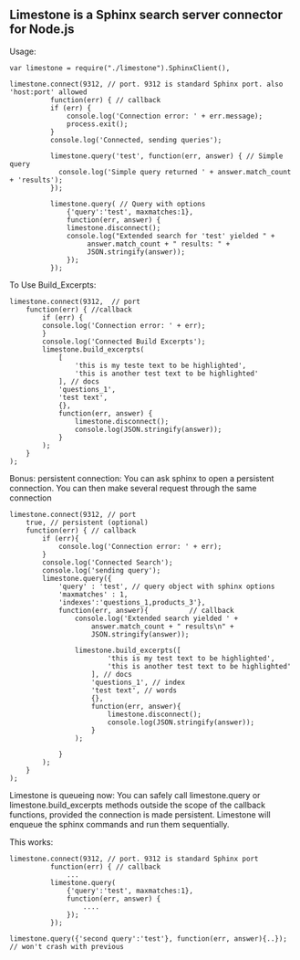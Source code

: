 ## Limestone is a Sphinx search server connector for Node.js

Usage:

    var limestone = require("./limestone").SphinxClient(),

    limestone.connect(9312, // port. 9312 is standard Sphinx port. also 'host:port' allowed
		      function(err) { // callback
			  if (err) {
			      console.log('Connection error: ' + err.message);
				  process.exit();
			  }
			  console.log('Connected, sending queries');
			  
			  limestone.query('test', function(err, answer) { // Simple query
				console.log('Simple query returned ' + answer.match_count + 'results');
			  });
			  
			  limestone.query( // Query with options
			      {'query':'test', maxmatches:1}, 
			      function(err, answer) {
				  limestone.disconnect();
				  console.log("Extended search for 'test' yielded " + 
					   answer.match_count + " results: " + 
					   JSON.stringify(answer));
			      });
		      });

To Use Build_Excerpts:

    limestone.connect(9312,  // port
		function(err) { //callback
			if (err) {
			console.log('Connection error: ' + err);
			}
			console.log('Connected Build Excerpts');
			limestone.build_excerpts(
				[
					'this is my teste text to be highlighted', 
					'this is another test text to be highlighted'
				], // docs
				'questions_1',
				'test text',
				{},
				function(err, answer) {
					limestone.disconnect();
					console.log(JSON.stringify(answer));
				}
			);
		}
	);

Bonus: persistent connection:
You can ask sphinx to open a persistent connection. You can then make several request through the same connection

    limestone.connect(9312, // port
		true, // persistent (optional)
		function(err) { // callback
			if (err){
				console.log('Connection error: ' + err);
			}
			console.log('Connected Search'); 
			console.log('sending query');  
			limestone.query({
				'query' : 'test', // query object with sphinx options
				'maxmatches' : 1,
				'indexes':'questions_1,products_3'},
				function(err, answer){ 			// callback
					console.log('Extended search yielded ' + 
						answer.match_count + " results\n" +
						JSON.stringify(answer));
				
					limestone.build_excerpts([
							'this is my test text to be highlighted', 
							'this is another test text to be highlighted'
						], // docs
						'questions_1', // index
						'test text', // words
						{},
						function(err, answer){
							limestone.disconnect();
							console.log(JSON.stringify(answer));
						}
					);
					  
				}
			);
		}
	);

Limestone is queueing now:
You can safely call limestone.query or limestone.build_excerpts methods outside the scope of the callback functions, provided the connection is made persistent. Limestone will enqueue the sphinx commands and run them sequentially.

This works:

    limestone.connect(9312, // port. 9312 is standard Sphinx port
		      function(err) { // callback
		          ...
			  limestone.query(
			      {'query':'test', maxmatches:1}, 
			      function(err, answer) {
			          ....
			      });
		      });

    limestone.query({'second query':'test'}, function(err, answer){..}); // won't crash with previous
